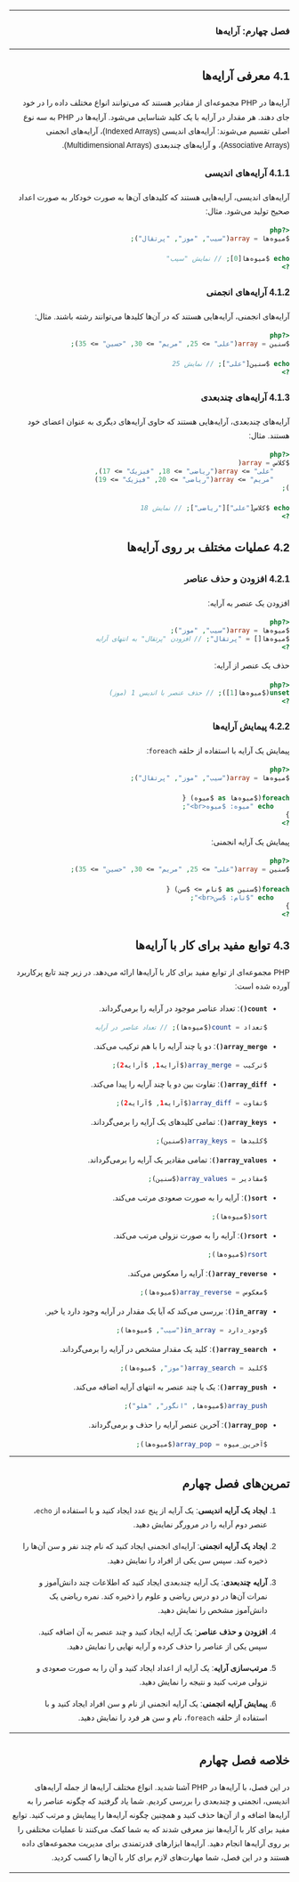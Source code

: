 <div dir="rtl" style="font-family: 'Vazir', sans-serif; line-height: 1.8;">


---
### فصل چهارم: آرایه‌ها

---

## 4.1 معرفی آرایه‌ها

آرایه‌ها در PHP مجموعه‌ای از مقادیر هستند که می‌توانند انواع مختلف داده را در خود جای دهند. هر مقدار در آرایه با یک کلید شناسایی می‌شود. آرایه‌ها در PHP به سه نوع اصلی تقسیم می‌شوند: آرایه‌های اندیسی (Indexed Arrays)، آرایه‌های انجمنی (Associative Arrays)، و آرایه‌های چندبعدی (Multidimensional Arrays).

### 4.1.1 آرایه‌های اندیسی

آرایه‌های اندیسی، آرایه‌هایی هستند که کلیدهای آن‌ها به صورت خودکار به صورت اعداد صحیح تولید می‌شود. مثال:

```php
<?php
$میوه‌ها = array("سیب", "موز", "پرتقال");

echo $میوه‌ها[0]; // نمایش "سیب"
?>
```

### 4.1.2 آرایه‌های انجمنی

آرایه‌های انجمنی، آرایه‌هایی هستند که در آن‌ها کلیدها می‌توانند رشته باشند. مثال:

```php
<?php
$سنین = array("علی" => 25, "مریم" => 30, "حسین" => 35);

echo $سنین["علی"]; // نمایش 25
?>
```

### 4.1.3 آرایه‌های چندبعدی

آرایه‌های چندبعدی، آرایه‌هایی هستند که حاوی آرایه‌های دیگری به عنوان اعضای خود هستند. مثال:

```php
<?php
$کلاس = array(
    "علی" => array("ریاضی" => 18, "فیزیک" => 17),
    "مریم" => array("ریاضی" => 20, "فیزیک" => 19)
);

echo $کلاس["علی"]["ریاضی"]; // نمایش 18
?>
```

## 4.2 عملیات مختلف بر روی آرایه‌ها

### 4.2.1 افزودن و حذف عناصر

افزودن یک عنصر به آرایه:

```php
<?php
$میوه‌ها = array("سیب", "موز");
$میوه‌ها[] = "پرتقال"; // افزودن "پرتقال" به انتهای آرایه
?>
```

حذف یک عنصر از آرایه:

```php
<?php
unset($میوه‌ها[1]); // حذف عنصر با اندیس 1 (موز)
?>
```

### 4.2.2 پیمایش آرایه‌ها

پیمایش یک آرایه با استفاده از حلقه `foreach`:

```php
<?php
$میوه‌ها = array("سیب", "موز", "پرتقال");

foreach($میوه‌ها as $میوه) {
    echo "میوه: $میوه<br>";
}
?>
```

پیمایش یک آرایه انجمنی:

```php
<?php
$سنین = array("علی" => 25, "مریم" => 30, "حسین" => 35);

foreach($سنین as $نام => $سن) {
    echo "$نام: $سن<br>";
}
?>
```

## 4.3 توابع مفید برای کار با آرایه‌ها

PHP مجموعه‌ای از توابع مفید برای کار با آرایه‌ها ارائه می‌دهد. در زیر چند تابع پرکاربرد آورده شده است:

- **`count()`**: تعداد عناصر موجود در آرایه را برمی‌گرداند.
  ```php
  $تعداد = count($میوه‌ها); // تعداد عناصر در آرایه
  ```

- **`array_merge()`**: دو یا چند آرایه را با هم ترکیب می‌کند.
  ```php
  $ترکیب = array_merge($آرایه1, $آرایه2);
  ```

- **`array_diff()`**: تفاوت بین دو یا چند آرایه را پیدا می‌کند.
  ```php
  $تفاوت = array_diff($آرایه1, $آرایه2);
  ```

- **`array_keys()`**: تمامی کلیدهای یک آرایه را برمی‌گرداند.
  ```php
  $کلیدها = array_keys($سنین);
  ```

- **`array_values()`**: تمامی مقادیر یک آرایه را برمی‌گرداند.
  ```php
  $مقادیر = array_values($سنین);
  ```

- **`sort()`**: آرایه را به صورت صعودی مرتب می‌کند.
  ```php
  sort($میوه‌ها);
  ```

- **`rsort()`**: آرایه را به صورت نزولی مرتب می‌کند.
  ```php
  rsort($میوه‌ها);
  ```

- **`array_reverse()`**: آرایه را معکوس می‌کند.
  ```php
  $معکوس = array_reverse($میوه‌ها);
  ```

- **`in_array()`**: بررسی می‌کند که آیا یک مقدار در آرایه وجود دارد یا خیر.
  ```php
  $وجود_دارد = in_array("سیب", $میوه‌ها);
  ```

- **`array_search()`**: کلید یک مقدار مشخص در آرایه را برمی‌گرداند.
  ```php
  $کلید = array_search("موز", $میوه‌ها);
  ```

- **`array_push()`**: یک یا چند عنصر به انتهای آرایه اضافه می‌کند.
  ```php
  array_push($میوه‌ها, "انگور", "هلو");
  ```

- **`array_pop()`**: آخرین عنصر آرایه را حذف و برمی‌گرداند.
  ```php
  $آخرین_میوه = array_pop($میوه‌ها);
  ```

---

## تمرین‌های فصل چهارم

1. **ایجاد یک آرایه اندیسی**: یک آرایه از پنج عدد ایجاد کنید و با استفاده از `echo`، عنصر دوم آرایه را در مرورگر نمایش دهید.

2. **ایجاد یک آرایه انجمنی**: آرایه‌ای انجمنی ایجاد کنید که نام چند نفر و سن آن‌ها را ذخیره کند. سپس سن یکی از افراد را نمایش دهید.

3. **آرایه چندبعدی**: یک آرایه چندبعدی ایجاد کنید که اطلاعات چند دانش‌آموز و نمرات آن‌ها در دو درس ریاضی و علوم را ذخیره کند. نمره ریاضی یک دانش‌آموز مشخص را نمایش دهید.

4. **افزودن و حذف عناصر**: یک آرایه ایجاد کنید و چند عنصر به آن اضافه کنید. سپس یکی از عناصر را حذف کرده و آرایه نهایی را نمایش دهید.

5. **مرتب‌سازی آرایه**: یک آرایه از اعداد ایجاد کنید و آن را به صورت صعودی و نزولی مرتب کنید و نتیجه را نمایش دهید.

6. **پیمایش آرایه انجمنی**: یک آرایه انجمنی از نام و سن افراد ایجاد کنید و با استفاده از حلقه `foreach`، نام و سن هر فرد را نمایش دهید.

---

## خلاصه فصل چهارم

در این فصل، با آرایه‌ها در PHP آشنا شدید. انواع مختلف آرایه‌ها از جمله آرایه‌های اندیسی، انجمنی و چندبعدی را بررسی کردیم. شما یاد گرفتید که چگونه عناصر را به آرایه‌ها اضافه و از آن‌ها حذف کنید و همچنین چگونه آرایه‌ها را پیمایش و مرتب کنید. توابع مفید برای کار با آرایه‌ها نیز معرفی شدند که به شما کمک می‌کنند تا عملیات مختلفی را بر روی آرایه‌ها انجام دهید. آرایه‌ها ابزارهای قدرتمندی برای مدیریت مجموعه‌های داده هستند و در این فصل، شما مهارت‌های لازم برای کار با آن‌ها را کسب کردید.

---
</div>